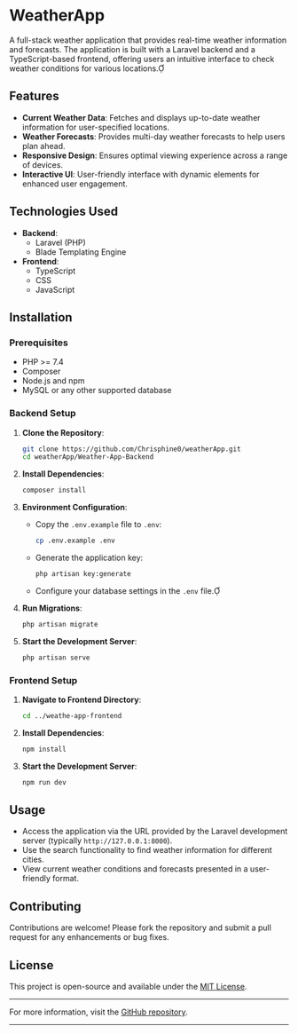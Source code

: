 # WeatherApp

A full-stack weather application that provides real-time weather information and forecasts. The application is built with a Laravel backend and a TypeScript-based frontend, offering users an intuitive interface to check weather conditions for various locations.

## Features

- **Current Weather Data**: Fetches and displays up-to-date weather information for user-specified locations.
- **Weather Forecasts**: Provides multi-day weather forecasts to help users plan ahead.
- **Responsive Design**: Ensures optimal viewing experience across a range of devices.
- **Interactive UI**: User-friendly interface with dynamic elements for enhanced user engagement.

## Technologies Used

- **Backend**:
  - Laravel (PHP)
  - Blade Templating Engine
- **Frontend**:
  - TypeScript
  - CSS
  - JavaScript

## Installation

### Prerequisites

- PHP >= 7.4
- Composer
- Node.js and npm
- MySQL or any other supported database

### Backend Setup

1. **Clone the Repository**:
   ```bash
   git clone https://github.com/Chrisphine0/weatherApp.git
   cd weatherApp/Weather-App-Backend
   ```


2. **Install Dependencies**:
   ```bash
   composer install
   ```


3. **Environment Configuration**:
   - Copy the `.env.example` file to `.env`:
     ```bash
     cp .env.example .env
     ```
   - Generate the application key:
     ```bash
     php artisan key:generate
     ```
   - Configure your database settings in the `.env` file.

4. **Run Migrations**:
   ```bash
   php artisan migrate
   ```


5. **Start the Development Server**:
   ```bash
   php artisan serve
   ```


### Frontend Setup

1. **Navigate to Frontend Directory**:
   ```bash
   cd ../weathe-app-frontend
   ```


2. **Install Dependencies**:
   ```bash
   npm install
   ```


3. **Start the Development Server**:
   ```bash
   npm run dev
   ```


## Usage

- Access the application via the URL provided by the Laravel development server (typically `http://127.0.0.1:8000`).
- Use the search functionality to find weather information for different cities.
- View current weather conditions and forecasts presented in a user-friendly format.

## Contributing

Contributions are welcome! Please fork the repository and submit a pull request for any enhancements or bug fixes.

## License

This project is open-source and available under the [MIT License](LICENSE).

---

For more information, visit the [GitHub repository](https://github.com/Chrisphine0/weatherApp).

--- 

